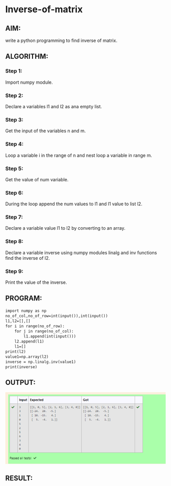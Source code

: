 # Inverse-of-matrix

## AIM:
write a python programming to find inverse of matrix.
## ALGORITHM:
### Step 1:
Import numpy module.
### Step 2:
Declare a variables l1 and l2 as ana empty list.
### Step 3:
Get the input of the variables n and m.
### Step 4:
Loop a variable i in the range of n and nest loop a variable in range m. 
### Step 5:
Get the value of num variable.
### Step 6:
During the loop append the num values to l1 and l1 value to list l2.
### Step 7:
Declare a variable value l1 to l2 by converting to an array.
### Step 8:
Declare a variable inverse using numpy modules linalg and inv functions find the inverse of l2.
### Step 9:
Print the value of the inverse.
## PROGRAM:
```
import numpy as np
no_of_col,no_of_row=int(input()),int(input())
l1,l2=[],[]
for i in range(no_of_row):
    for j in range(no_of_col):
        l1.append(int(input()))
    l2.append(l1)
    l1=[]
print(l2)
value1=np.array(l2)
inverse = np.linalg.inv(value1)
print(inverse)
```
## OUTPUT:
![inverse](inverse.PNG)
## RESULT:
